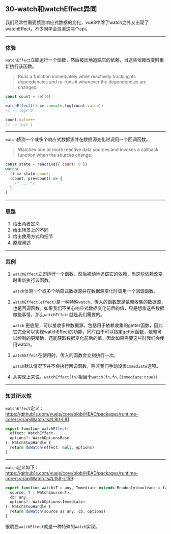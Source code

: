 ## 30-watch和watchEffect异同

我们经常性需要侦测响应式数据的变化，vue3中除了watch之外又出现了watchEffect，不少同学会混淆这两个api。

---

### 体验

`watchEffect`立即运行一个函数，然后被动地追踪它的依赖，当这些依赖改变时重新执行该函数。

> Runs a function immediately while reactively tracking its dependencies and re-runs it whenever the dependencies are changed.

```js
const count = ref(0)

watchEffect(() => console.log(count.value))
// -> logs 0

count.value++
// -> logs 1
```

---

`watch`侦测一个或多个响应式数据源并在数据源变化时调用一个回调函数。

> Watches one or more reactive data sources and invokes a callback function when the sources change.

```js
const state = reactive({ count: 0 })
watch(
  () => state.count,
  (count, prevCount) => {
    /* ... */
  }
)
```

---

### 思路

1. 给出两者定义
2. 给出场景上的不同
3. 给出使用方式和细节
4. 原理阐述

---

### 范例

1. `watchEffect`立即运行一个函数，然后被动地追踪它的依赖，当这些依赖改变时重新执行该函数。

   `watch`侦测一个或多个响应式数据源并在数据源变化时调用一个回调函数。

2. `watchEffect(effect)`是一种特殊`watch`，传入的函数既是依赖收集的数据源，也是回调函数。如果我们不关心响应式数据变化前后的值，只是想拿这些数据做些事情，那么`watchEffect`就是我们需要的。

   

   `watch`  更底层，可以接收多种数据源，包括用于依赖收集的getter函数，因此它完全可以实现watchEffect的功能，同时由于可以指定getter函数，依赖可以控制的更精确，还能获取数据变化前后的值，因此如果需要这些时我们会使用watch。

3. `watchEffect`在使用时，传入的函数会立刻执行一次。

   

   `watch`默认情况下并不会执行回调函数，除非我们手动设置`immediate`选项。

4. 从实现上来说，`watchEffect(fn)`相当于`watch(fn,fn,{immediate:true})`

---

### 知其所以然

`watchEffect`定义：https://github1s.com/vuejs/core/blob/HEAD/packages/runtime-core/src/apiWatch.ts#L80-L81

```js
export function watchEffect(
  effect: WatchEffect,
  options?: WatchOptionsBase
): WatchStopHandle {
  return doWatch(effect, null, options)
}
```


---

`watch`定义如下：https://github1s.com/vuejs/core/blob/HEAD/packages/runtime-core/src/apiWatch.ts#L158-L159

```js
export function watch<T = any, Immediate extends Readonly<boolean> = false>(
  source: T | WatchSource<T>,
  cb: any,
  options?: WatchOptions<Immediate>
): WatchStopHandle {
  return doWatch(source as any, cb, options)
}
```

很明显`watchEffect`就是一种特殊的`watch`实现。